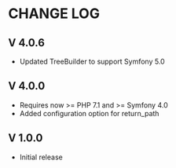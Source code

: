 CHANGE LOG
==========

V 4.0.6
-------
- Updated TreeBuilder to support Symfony 5.0

V 4.0.0
-------
- Requires now >= PHP 7.1 and >= Symfony 4.0
- Added configuration option for return_path

V 1.0.0
-------

- Initial release
